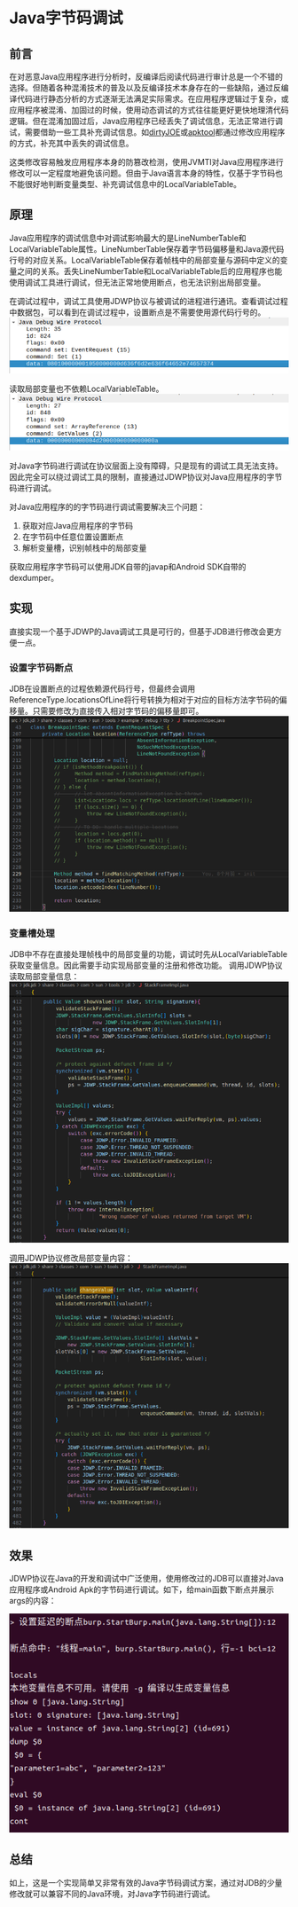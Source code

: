 # Java字节码调试
## 前言
在对恶意Java应用程序进行分析时，反编译后阅读代码进行审计总是一个不错的选择。但随着各种混淆技术的普及以及反编译技术本身存在的一些缺陷，通过反编译代码进行静态分析的方式逐渐无法满足实际需求。在应用程序逻辑过于复杂，或应用程序被混淆、加固过的时候，使用动态调试的方式往往能更好更快地理清代码逻辑。但在混淆加固过后，Java应用程序已经丢失了调试信息，无法正常进行调试，需要借助一些工具补充调试信息。如[dirtyJOE](http://blog.rewolf.pl/blog/?p=786)或[apktool](https://bbs.kanxue.com/thread-195660.htm)都通过修改应用程序的方式，补充其中丢失的调试信息。

这类修改容易触发应用程序本身的防篡改检测，使用JVMTI对Java应用程序进行修改可以一定程度地避免该问题。但由于Java语言本身的特性，仅基于字节码也不能很好地判断变量类型、补充调试信息中的LocalVariableTable。

## 原理
Java应用程序的调试信息中对调试影响最大的是LineNumberTable和LocalVariableTable属性。LineNumberTable保存着字节码偏移量和Java源代码行号的对应关系。LocalVariableTable保存着帧栈中的局部变量与源码中定义的变量之间的关系。丢失LineNumberTable和LocalVariableTable后的应用程序也能使用调试工具进行调试，但无法正常地使用断点，也无法识别出局部变量。

在调试过程中，调试工具使用JDWP协议与被调试的进程进行通讯。查看调试过程中数据包，可以看到在调试过程中，设置断点是不需要使用源代码行号的。
![JDWP设置断点](./1.png)

读取局部变量也不依赖LocalVariableTable。
![JDWP读取局部变量](./2.png)

对Java字节码进行调试在协议层面上没有障碍，只是现有的调试工具无法支持。因此完全可以绕过调试工具的限制，直接通过JDWP协议对Java应用程序的字节码进行调试。

对Java应用程序的的字节码进行调试需要解决三个问题：
1. 获取对应Java应用程序的字节码
2. 在字节码中任意位置设置断点
3. 解析变量槽，识别帧栈中的局部变量

获取应用程序字节码可以使用JDK自带的javap和Android SDK自带的dexdumper。
## 实现
直接实现一个基于JDWP的Java调试工具是可行的，但基于JDB进行修改会更方便一点。
### 设置字节码断点
JDB在设置断点的过程依赖源代码行号，但最终会调用ReferenceType.locationsOfLine将行号转换为相对于对应的目标方法字节码的偏移量。只需要修改为直接传入相对字节码的偏移量即可。
![JDB使用代码偏移量进行断点](./3.png)

### 变量槽处理
JDB中不存在直接处理帧栈中的局部变量的功能，调试时先从LocalVariableTable获取变量信息。因此需要手动实现局部变量的注册和修改功能。
调用JDWP协议读取局部变量信息：
![JDB读取变量槽](./4.png)

调用JDWP协议修改局部变量内容：
![JDB修改变量槽](./5.png)
## 效果
JDWP协议在Java的开发和调试中广泛使用，使用修改过的JDB可以直接对Java应用程序或Android Apk的字节码进行调试。如下，给main函数下断点并展示args的内容：

![效果展示](./6.png)
## 总结
如上，这是一个实现简单又非常有效的Java字节码调试方案，通过对JDB的少量修改就可以兼容不同的Java环境，对Java字节码进行调试。
